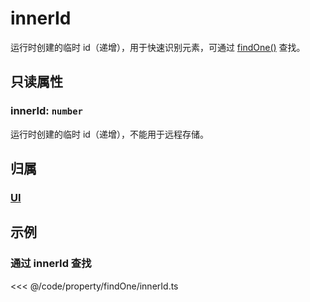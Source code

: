 # innerId

运行时创建的临时 id（递增），用于快速识别元素，可通过 [findOne()](/reference/property/findOne.md) 查找。

## 只读属性

### innerId: `number`

运行时创建的临时 id（递增），不能用于远程存储。

## 归属

### [UI](/reference/display/UI.md#基础属性)

## 示例

### 通过 innerId 查找

<<< @/code/property/findOne/innerId.ts
